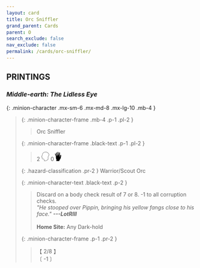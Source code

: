 ```yaml
---
layout: card
title: Orc Sniffler
grand_parent: Cards
parent: O
search_exclude: false
nav_exclude: false
permalink: /cards/orc-sniffler/
---
```


## PRINTINGS


### _Middle-earth: The Lidless Eye_

{: .minion-character .mx-sm-6 .mx-md-8 .mx-lg-10 .mb-4 }
> {: .minion-character-frame .mb-4 .p-1 .pl-2 }
> > <div class="hazard-mp"></div>
> > <div class="card-name">Orc Sniffler</div>
>
> {: .minion-character-frame .black-text .p-1 .pl-2 }
> > 2 ![](/assets/images/mind.svg) 0![](/assets/images/di.svg)
>
> {: .hazard-classification .pr-2 }
> Warrior/Scout Orc
>
> {: .minion-character-text .black-text .p-2 }
> > Discard on a body check result of 7 or 8. -1 to all corruption checks. <br>_"He stooped over Pippin, bringing his yellow fangs close to his face."_ ***---&#65279;LotRIII***  <br><br>**Home Site:** Any Dark-hold 
>
> {: .minion-character-frame .p-1 .pr-2 }
> > <div class="card-shield">【 2/8 】</div>
> > <div class="card-corruption-white">〔 -1 〕</div>
